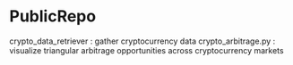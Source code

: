 # PublicRepo

crypto_data_retriever : gather cryptocurrency data 
crypto_arbitrage.py : visualize triangular arbitrage opportunities across cryptocurrency markets

